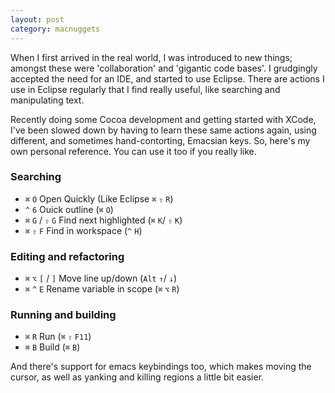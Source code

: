 ```yaml
---
layout: post
category: macnuggets
---
```


When I first arrived in the real world, I was introduced to new things;
amongst these were 'collaboration' and 'gigantic code bases'. I 
grudgingly accepted the need for an IDE, and started to use Eclipse. There
are actions I use in Eclipse regularly that I find really useful, like
searching and manipulating text.

Recently doing some Cocoa development and getting started with XCode,
I've been slowed down by having to learn these same actions again,
using different, and sometimes hand-contorting, Emacsian keys. So,
here's my own personal reference. You can use it too if you really like.

### Searching
* `⌘` `O` Open Quickly (Like Eclipse `⌘` `⇧` `R`)
* `^` `6` Ouick outline (`⌘` `O`)
* `⌘` `G` / `⇧` `G` Find next highlighted (`⌘` `K`/ `⇧` `K`)
* `⌘` `⇧` `F` Find in workspace (`^` `H`)

### Editing and refactoring
* `⌘` `⌥` `[` / `]` Move line up/down (`Alt` `↑`/ `↓`)
* `⌘` `^` `E` Rename variable in scope (`⌘` `⌥` `R`)

### Running and building
* `⌘` `R` Run (`⌘` `⇧` `F11`)
* `⌘` `B` Build (`⌘` `B`)

And there's support for emacs keybindings too, which makes moving
the cursor, as well as yanking and killing regions a little bit
easier.
